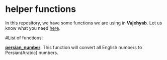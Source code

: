 # helper functions
In this repository, we have some functions we are using in **Vajehyab**. Let us know what you need [here](https://github.com/vajeyyab/combination/issues).

#List of functions:

[**persian_number**](https://github.com/Vajehyab/helper-functions/blob/master/persian_numbers.php): This function will convert all English numbers to Persian(Arabic) numbers.
